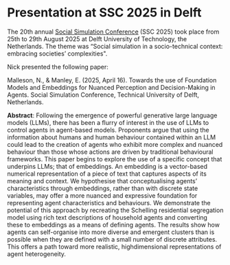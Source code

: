 # Presentation at SSC 2025 in Delft

The 20th annual [Social Simulation Conference](https://ssc2025.tbm.tudelft.nl/) (SSC 2025) took place from 25th to 29th August 2025 at Delft University of Technology, the Netherlands. The theme was “Social simulation in a socio-technical context: embracing societies’ complexities".

Nick presented the following paper:

Malleson, N., & Manley, E. (2025, April 16). Towards the use of Foundation Models and Embeddings for Nuanced Perception and Decision-Making in Agents. Social Simulation Conference, Technical University of Delft, Netherlands. 

**Abstract**: Following the emergence of powerful generative large language models (LLMs), there has been a flurry of interest in the use of
LLMs to control agents in agent-based models. Proponents argue that
using the information about humans and human behaviour contained
within an LLM could lead to the creation of agents who exhibit more
complex and nuanced behaviour than those whose actions are driven by
traditional behavioural frameworks. This paper begins to explore the use
of a specific concept that underpins LLMs; that of embeddings. An embedding is a vector-based numerical representation of a piece of text that
captures aspects of its meaning and context. We hypothesise that conceptualising agents’ characteristics through embeddings, rather than with
discrete state variables, may offer a more nuanced and expressive foundation for representing agent characteristics and behaviours. We demonstrate the potential of this approach by recreating the Schelling residential segregation model using rich text descriptions of household agents
and converting these to embeddings as a means of defining agents. The
results show how agents can self-organise into more diverse and emergent clusters than is possible when they are defined with a small number
of discrete attributes. This offers a path toward more realistic, highdimensional representations of agent heterogeneity.
